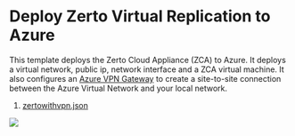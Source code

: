 # Deploy Zerto Virtual Replication to Azure

This template deploys the Zerto Cloud Appliance (ZCA) to Azure. It deploys a virtual network, public ip, network interface and a ZCA virtual machine. It also configures an [Azure VPN Gateway](https://docs.microsoft.com/en-us/azure/vpn-gateway/vpn-gateway-howto-site-to-site-resource-manager-portal) to create a site-to-site connection between the Azure Virtual Network and your local network.


1. [zertowithvpn.json](./zertowithvpn.json)


<a href="https://portal.azure.com/#create/Microsoft.Template/uri/https%3A%2F%2Fraw.githubusercontent.com%2Fnavalev%2FARM_Templates%2Fmaster%2FZerto%2FzertoWithVPN.json" target="_blank">
    <img src="http://azuredeploy.net/deploybutton.png"/>
</a>
